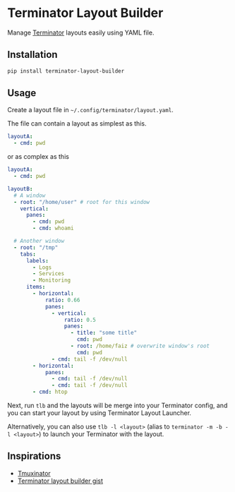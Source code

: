# Terminator Layout Builder

Manage [Terminator](https://terminator-gtk3.readthedocs.io/en/latest/) layouts easily using YAML file.

## Installation

```bash
pip install terminator-layout-builder
```

## Usage

Create a layout file in `~/.config/terminator/layout.yaml`.

The file can contain a layout as simplest as this.

```yaml
layoutA:
  - cmd: pwd
```

or as complex as this

```yaml
layoutA:
  - cmd: pwd

layoutB:
  # A window
  - root: "/home/user" # root for this window
    vertical:
      panes:
        - cmd: pwd
        - cmd: whoami

  # Another window
  - root: "/tmp"
    tabs:
      labels:
        - Logs
        - Services
        - Monitoring
      items:
        - horizontal:
            ratio: 0.66
            panes:
              - vertical:
                  ratio: 0.5
                  panes:
                    - title: "some title"
                      cmd: pwd
                    - root: /home/faiz # overwrite window's root
                      cmd: pwd
              - cmd: tail -f /dev/null
        - horizontal:
            panes:
              - cmd: tail -f /dev/null
              - cmd: tail -f /dev/null
        - cmd: htop
```

Next, run `tlb` and the layouts will be merge into your Terminator config, and you can start your layout by using Terminator Layout Launcher.

Alternatively, you can also use `tlb -l <layout>` (alias to `terminator -m -b -l <layout>`) to launch your Terminator with the layout.

## Inspirations

- [Tmuxinator](https://github.com/tmuxinator/tmuxinator)
- [Terminator layout builder gist](https://gist.github.com/bancek/3838394)
